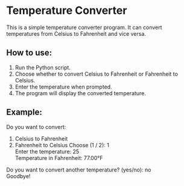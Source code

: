 # Temperature Converter

This is a simple temperature converter program. It can convert temperatures from Celsius to Fahrenheit and vice versa.

## How to use:

1. Run the Python script.
2. Choose whether to convert Celsius to Fahrenheit or Fahrenheit to Celsius.
3. Enter the temperature when prompted.
4. The program will display the converted temperature.

## Example:

Do you want to convert:
1) Celsius to Fahrenheit
2) Fahrenheit to Celsius
Choose (1 / 2): 1  
Enter the temperature: 25  
Temperature in Fahrenheit: 77.00°F

Do you want to convert another temperature? (yes/no): no  
Goodbye!
